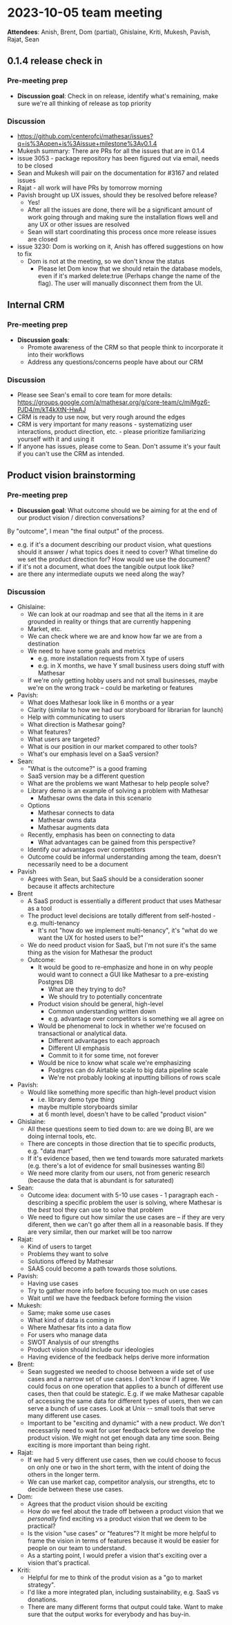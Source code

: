 # 2023-10-05 team meeting

**Attendees**: Anish, Brent, Dom (partial), Ghislaine, Kriti, Mukesh, Pavish, Rajat, Sean

## 0.1.4 release check in

### Pre-meeting prep
- **Discussion goal**: Check in on release, identify what's remaining, make sure we're all thinking of release as top priority

### Discussion
- https://github.com/centerofci/mathesar/issues?q=is%3Aopen+is%3Aissue+milestone%3Av0.1.4
- Mukesh summary: There are PRs for all the issues that are in 0.1.4
- issue 3053 - package repository has been figured out via email, needs to be closed
- Sean and Mukesh will pair on the documentation for #3167 and related issues
- Rajat - all work will have PRs by tomorrow morning
- Pavish brought up UX issues, should they be resolved before release?
    - Yes!
    - After all the issues are done, there will be a significant amount of work going through and making sure the installation flows well and any UX or other issues are resolved
    - Sean will start coordinating this process once more release issues are closed
- issue 3230: Dom is working on it, Anish has offered suggestions on how to fix
    - Dom is not at the meeting, so we don't know the status
        - Please let Dom know that we should retain the database models, even if it's marked delete:true (Perhaps change the name of the flag). The user will manually disconnect them from the UI.

## Internal CRM

### Pre-meeting prep

- **Discussion goals**:
    - Promote awareness of the CRM so that people think to incorporate it into their workflows
    - Address any questions/concerns people have about our CRM

### Discussion
- Please see Sean's email to core team for more details: https://groups.google.com/a/mathesar.org/g/core-team/c/miMgz6-PJD4/m/kT4kXtN-HwAJ
- CRM is ready to use now, but very rough around the edges
- CRM is very important for many reasons - systematizing user interactions, product direction, etc. - please prioritize familiarizing yourself with it and using it
- If anyone has issues, please come to Sean. Don't assume it's your fault if you can't use the CRM as intended.

## Product vision brainstorming

### Pre-meeting prep
- **Discussion goal**: What outcome should we be aiming for at the end of our product vision / direction conversations? 

By "outcome", I mean "the final output" of the process.
- e.g. if it's a document describing our product vision, what questions should it answer / what topics does it need to cover? What timeline do we set the product direction for? How would we use the document?
- if it's not a document, what does the tangible output look like?
- are there any intermediate ouputs we need along the way?

### Discussion
- Ghislaine:
    - We can look at our roadmap and see that all the items in it are grounded in reality or things that are currently happening
    - Market, etc.
    - We can check where we are and know how far we are from a destination
    - We need to have some goals and metrics
        - e.g. more installation requests from X type of users
        - e.g. in X months, we have Y small business users doing stuff with Mathesar
    - If we're only getting hobby users and not small businesses, maybe we're on the wrong track – could be marketing or features
- Pavish:
    - What does Mathesar look like in 6 months or a year
    - Clarity (similar to how we had our storyboard for librarian for launch)
    - Help with communicating to users
    - What direction is Mathesar going?
    - What features?
    - What users are targeted?
    - What is our position in our market compared to other tools?
    - What's our emphasis level on a SaaS version?    
- Sean:
    - "What is the outcome?" is a good framing
    - SaaS version may be a different question
    - What are the problems we want Mathesar to help people solve?
    - Library demo is an example of solving a problem with Mathesar
        - Mathesar owns the data in this scenario
    - Options
        - Mathesar connects to data
        - Mathesar owns data
        - Mathesar augments data
    - Recently, emphasis has been on connecting to data
        - What advantages can be gained from this perspective?
    - Identify our advantages over competitors
    - Outcome could be informal understanding among the team, doesn't necessarily need to be a document
- Pavish
    - Agrees with Sean, but SaaS should be a consideration sooner because it affects architecture
- Brent
    - A SaaS product is essentially a different product that uses Mathesar as a tool
    - The product level decisions are totally different from self-hosted - e.g. multi-tenancy 
        - It's not "how do we implement multi-tenancy", it's "what do we want the UX for hosted users to be?"
    - We do need product vision for SaaS, but I'm not sure it's the same thing as the vision for Mathesar the product
    - Outcome:
        - It would be good to re-emphasize and hone in on why people would want to connect a GUI like Mathesar to a pre-existing Postgres DB
            - What are they trying to do?
            - We should try to potentially concentrate
        - Product vision should be general, high-level
            - Common understanding written down
            - e.g. advantage over competitors is something we all agree on
        - Would be phenomenal to lock in whether we're focused on transactional or analytical data.
            - Different advantages to each approach
            - Different UI emphasis
            - Commit to it for some time, not forever
        - Would be nice to know what scale we're emphasizing
            - Postgres can do Airtable scale to big data pipeline scale
            - We're not probably looking at inputting billions of rows scale
- Pavish:
    - Would like something more specific than high-level product vision
        - i.e. library demo type thing
        - maybe multiple storyboards similar
        - at 6 month level, doesn't have to be called "product vision"
- Ghislaine:
    - All these questions seem to tied down to: are we doing BI, are we doing internal tools, etc.
    - There are concepts in those direction that tie to specific products, e.g. "data mart"
    - If it's evidence based, then we tend towards more saturated markets (e.g. there's a lot of evidence for small businesses wanting BI)
    - We need more clarity from our users, not from generic research (because the data that is abundant is for saturated)
- Sean:
    - Outcome idea: document with 5-10 use cases - 1 paragraph each - describing a specific problem the user is solving, where Mathesar is the _best_ tool they can use to solve that problem
    - We need to figure out how similar the use cases are – if they are very diferent, then we can't go after them all in a reasonable basis. If they are very similar, then our market will be too narrow
- Rajat:
    - Kind of users to target
    - Problems they want to solve
    - Solutions offered by Mathesar
    - SAAS could become a path towards those solutions. 
- Pavish:
    - Having use cases
    - Try to gather more info before focusing too much on use cases
    - Wait until we have the feedback before forming the vision
- Mukesh:
    - Same; make some use cases
    - What kind of data is coming in
    - Where Mathesar fits into a data flow
    - For users who manage data
    - SWOT Analysis of our strengths
    - Product vision should include our ideologies
    - Having evidence of the feedback helps derive more information
- Brent:
    - Sean suggested we needed to choose between a wide set of use cases and a narrow set of use cases. I don't know if I agree. We could focus on one operation that applies to a bunch of different use cases, then that could be stategic. E.g. if we make Mathesar capable of accessing the same data for different types of users, then we can serve a bunch of use cases. Look at Unix -- small tools that serve many different use cases.
    - Important to be "exciting and dynamic" with a new product. We don't necessarily need to wait for user feedback before we develop the product vision. We might not get enough data any time soon. Being exciting is more important than being right.
- Rajat:
    - If we had 5 very different use cases, then we could choose to focus on only one or two in the short term, with the intent of doing the others in the longer term.
    - We can use market cap, competitor analysis, our strengths, etc to decide between these use cases. 
- Dom:
    - Agrees that the product vision should be exciting
    - How do we feel about the trade off between a product vision that we _personally_ find exciting vs a product vision that we deem to be practical?
    - Is the vision "use cases" or "features"? It might be more helpful to frame the vision in terms of features because it would be easier for people on our team to understand.
    - As a starting point, I would prefer a vision that's exciting over a vision that's practical.
- Kriti:
    - Helpful for me to think of the produt vision as a "go to market strategy".
    - I'd like a more integrated plan, including sustainability, e.g. SaaS vs donations.
    - There are many different forms that output could take. Want to make sure that the output works for everybody and has buy-in.
